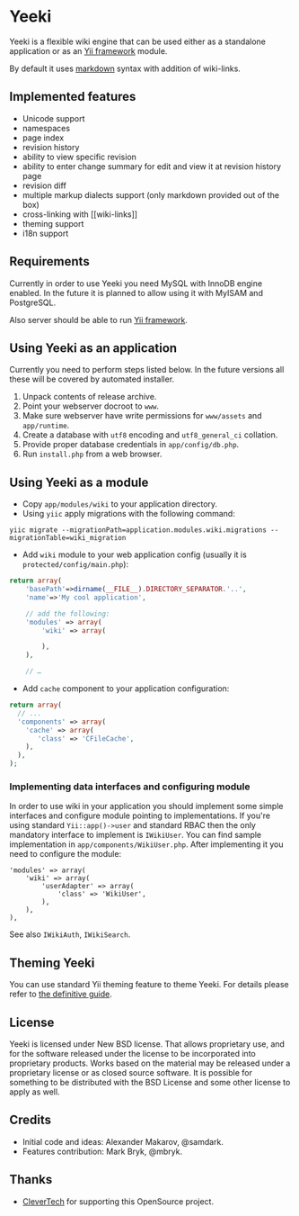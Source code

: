 Yeeki
=====

Yeeki is a flexible wiki engine that can be used either as a standalone application
or as an [Yii framework](http://www.yiiframework.com/) module.

By default it uses [markdown](http://michelf.com/projects/php-markdown/extra/) syntax with
addition of wiki-links.

Implemented features
--------------------

- Unicode support
- namespaces
- page index
- revision history
- ability to view specific revision
- ability to enter change summary for edit and view it at revision history page
- revision diff
- multiple markup dialects support (only markdown provided out of the box)
- cross-linking with [[wiki-links]]
- theming support
- i18n support

Requirements
------------

Currently in order to use Yeeki you need MySQL with InnoDB engine enabled. In the
future it is planned to allow using it with MyISAM and PostgreSQL.

Also server should be able to run [Yii framework](http://www.yiiframework.com/).

Using Yeeki as an application
-----------------------------

Currently you need to perform steps listed below. In the future versions all these
will be covered by automated installer.

1. Unpack contents of release archive.
2. Point your webserver docroot to `www`.
3. Make sure webserver have write permissions for `www/assets` and `app/runtime`.
3. Create a database with `utf8` encoding and `utf8_general_ci` collation.
4. Provide proper database credentials in `app/config/db.php`.
5. Run `install.php` from a web browser.

Using Yeeki as a module
----------------------

- Copy `app/modules/wiki` to your application directory.
- Using `yiic` apply migrations with the following command:

~~~
yiic migrate --migrationPath=application.modules.wiki.migrations --migrationTable=wiki_migration
~~~

- Add `wiki` module to your web application config (usually it is `protected/config/main.php`):

```php
return array(
	'basePath'=>dirname(__FILE__).DIRECTORY_SEPARATOR.'..',
	'name'=>'My cool application',

	// add the following:
	'modules' => array(
		'wiki' => array(

		),
	),

	// …
```

- Add `cache` component to your application configuration:

```php
return array(
  // ...
  'components' => array(
    'cache' => array(
       'class' => 'CFileCache',
    ),
  ),
);
```

### Implementing data interfaces and configuring module

In order to use wiki in your application you should implement some simple interfaces
and configure module pointing to implementations. If you're using standard `Yii::app()->user`
and standard RBAC then the only mandatory interface to implement is `IWikiUser`.
You can find sample implementation in `app/components/WikiUser.php`. After
implementing it you need to configure the module:

~~~
'modules' => array(
	'wiki' => array(
		'userAdapter' => array(
			'class' => 'WikiUser',
		),
	),
),
~~~

See also `IWikiAuth`, `IWikiSearch`.


Theming Yeeki
-------------

You can use standard Yii theming feature to theme Yeeki. For details please
refer to [the definitive guide](http://www.yiiframework.com/doc/guide/1.1/en/topics.theming).

License
-------

Yeeki is licensed under New BSD license. That allows proprietary use, and for
the software released under the license to be incorporated into proprietary
products. Works based on the material may be released under a proprietary license
or as closed source software. It is possible for something to be distributed
with the BSD License and some other license to apply as well.

Credits
-------

- Initial code and ideas: Alexander Makarov, @samdark.
- Features contribution: Mark Bryk, @mbryk.

Thanks
------

- [CleverTech](http://clevertech.biz/) for supporting this OpenSource project.
